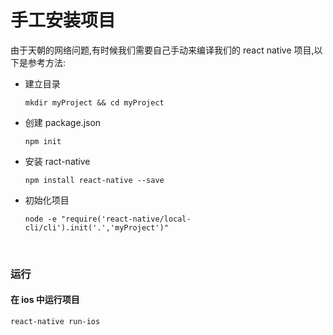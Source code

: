 # 手工安装项目

由于天朝的网络问题,有时候我们需要自己手动来编译我们的 react native 项目,以下是参考方法:

- 建立目录

  ```shell
  mkdir myProject && cd myProject
  ```

- 创建 package.json

  ```shell
  npm init
  ```

- 安装 ract-native 

  ```shell
  npm install react-native --save
  ```

- 初始化项目

  ```shell
  node -e "require('react-native/local-cli/cli').init('.','myProject')"
  ```

  ​

### 运行

#### 在 ios 中运行项目

```shell
react-native run-ios
```

